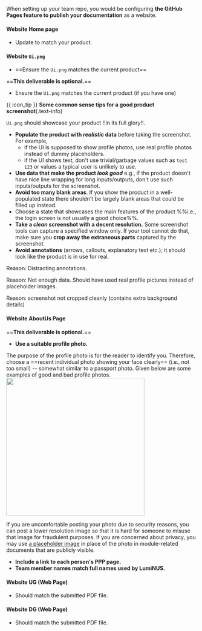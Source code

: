 When setting up your team repo, you would be configuring **the GitHub Pages feature to publish your documentation** as a website.

#### <span class="badge bg-info">Website</span> <span class="text-info">Home page</span>

* Update to match your product.

<div tags="m--cs2103 m--cs2113 m--tic4002">

#### <span class="badge bg-info">Website</span> <span class="text-info">`Ui.png`</span>

<div tags="m--cs2103 m--tic4002">

* ==Ensure the `Ui.png` matches the current product==
</div>
<div tags="m--cs2113 m--tic4001">

==**This deliverable is optional.**==

* Ensure the `Ui.png` matches the current product (if you have one)
</div>

<div class="indented-level3" id="tips-for-product-screenshot">

<box>

{{ icon_tip }} **Some common sense tips for a good product screenshot**{.text-info}

`Ui.png` should showcase your product !!in its full glory!!.
* **Populate the product with _realistic_ data** before taking the screenshot. For example,
  * if the UI is supposed to show profile photos, use real profile photos instead of dummy placeholders.
  * if the UI shows text, don't use trivial/garbage values such as `test 123` or values a
  typical user is unlikely to use.
* **Use data that make the product _look good_** e.g., if the product doesn't have nice line wrapping for long inputs/outputs, don't use such inputs/outputs for the screenshot.
* **Avoid too many blank areas**. If you show the product in a well-populated state there shouldn't be largely blank areas that could be filled up instead.
* Choose a state that showcases the main features of the product %%i.e., the login screen is not usually a good choice%%.
* **Take a _clean_ screenshot with a decent resolution.** Some screenshot tools can capture a specified window only. If your tool cannot do that, make sure you **crop away the extraneous parts** captured by the screenshot.
* **Avoid annotations** (arrows, callouts, explanatory text etc.); it should look like the product is in use for real.

<panel tags="m--cs2103 m--tic4002" type="seamless" header="Examples" expanded >

<tabs>
<tab header=":-1: Not Good">

Reason: Distracting annotations.

<pic src="images/Ui-notGood1.png" width="600" />

</tab>
<tab header=":-1: Not Good">

Reason: Not enough data. Should have used real profile pictures instead of placeholder images.

<pic src="images/Ui-notGood2.png" width="600" />

</tab>
<tab header=":-1: Not Good">

Reason: screenshot not cropped cleanly (contains extra background details)

<pic src="images/Ui-notGood3.png" width="600" />

</tab>
<tab header=":+1: Good">

<pic src="images/Ui-good1.png" width="600" />

</tab>
<tab header=":+1: Good">

<pic src="https://ay1920s2-cs2103-w15-2.github.io/main/images/Ui.png" width="600" />

</tab>
</tabs>

</panel>

</box>
</div>

</div>

#### <span class="badge bg-info">Website</span> <span class="text-info">AboutUs Page</span>

<div tags="m--cs2113 m--tic4001">

==**This deliverable is optional.**==
</div>

* **Use a suitable profile photo.**
<div id="profile-photo" class="indented-level2">

The purpose of the profile photo is for the reader to identify you. Therefore, choose a ==recent individual photo showing your face clearly== (i.e., not too small) -- somewhat similar to a passport photo. Given below are some examples of good and bad profile photos.<br>
<img src="{{baseUrl}}/admin/images/profilephotos.png" style="width: 365.33px">

If you are uncomfortable posting your photo due to security reasons, you can post a lower resolution image so that it is hard for someone to misuse that image for fraudulent purposes. If you are concerned about privacy, you may use [a placeholder image](https://en.wikipedia.org/wiki/File:Portrait_placeholder.png) in place of the photo in module-related documents that are publicly visible.

</div>

* **Include a link to each person's PPP page.**
* **Team member names match full names used by LumiNUS.**

#### <span class="badge bg-info">Website</span> <span class="text-info">UG (Web Page)</span>

* Should match the submitted PDF file.

#### <span class="badge bg-info">Website</span> <span class="text-info">DG (Web Page)</span>

* Should match the submitted PDF file.

